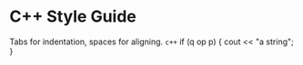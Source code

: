 # C++ Style Guide
Tabs for indentation, spaces for aligning.
```c++```
if (q op p)
{
	cout << "a string";
}